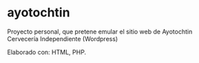 # ayotochtin

Proyecto personal, que pretene emular el sitio web de Ayotochtin Cervecería Independiente (Wordpress)

Elaborado con: HTML, PHP.